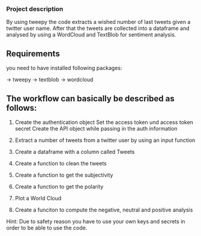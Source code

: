 ### Project description

By using tweepy the code extracts a wished number of last tweets given a twitter user name.
After that the tweets are collected into a dataframe and analysed by using a WordCloud and TextBlob for sentiment analysis.


## Requirements

you need to have installed following packages:

-> tweepy
-> textblob
-> wordcloud


## The workflow can basically be described as follows:

1) Create the authentication object
   Set the access token und access token secret
   Create the API object while passing in the auth information

2) Extract a number of tweets from a twitter user by using an input function

3) Create a dataframe with a column called Tweets

4) Create a function to clean the tweets

5) Create a function to get the subjectivity

6) Create a function to get the polarity

7) Plot a World Cloud

8) Create a funciton to compute the negative, neutral and positive analysis



Hint: 
Due to safety reason you have to use your own keys and secrets in order to be able to use the code.
